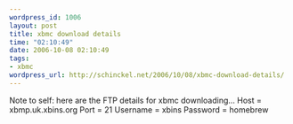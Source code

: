 ```yaml
--- 
wordpress_id: 1006
layout: post
title: xbmc download details
time: "02:10:49"
date: 2006-10-08 02:10:49
tags: 
- xbmc
wordpress_url: http://schinckel.net/2006/10/08/xbmc-download-details/
---
```

Note to self: here are the FTP details for xbmc downloading... Host = xbmp.uk.xbins.org Port = 21 Username = xbins Password = homebrew 
